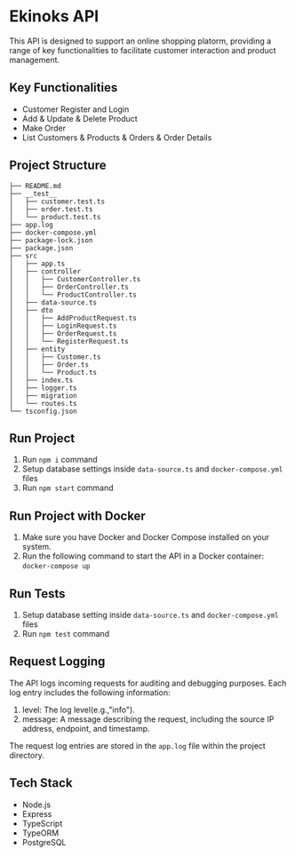 # Ekinoks API

This API is designed to support an online shopping platorm, providing a range of key functionalities to facilitate customer interaction and product management.

## Key Functionalities

- Customer Register and Login
- Add & Update & Delete Product
- Make Order
- List Customers & Products & Orders & Order Details

## Project Structure

```
├── README.md
├── __test__
│   ├── customer.test.ts
│   ├── order.test.ts
│   └── product.test.ts
├── app.log
├── docker-compose.yml
├── package-lock.json
├── package.json
├── src
│   ├── app.ts
│   ├── controller
│   │   ├── CustomerController.ts
│   │   ├── OrderController.ts
│   │   └── ProductController.ts
│   ├── data-source.ts
│   ├── dto
│   │   ├── AddProductRequest.ts
│   │   ├── LoginRequest.ts
│   │   ├── OrderRequest.ts
│   │   └── RegisterRequest.ts
│   ├── entity
│   │   ├── Customer.ts
│   │   ├── Order.ts
│   │   └── Product.ts
│   ├── index.ts
│   ├── logger.ts
│   ├── migration
│   └── routes.ts
└── tsconfig.json
```

## Run Project

1. Run `npm i` command
2. Setup database settings inside `data-source.ts` and `docker-compose.yml` files
3. Run `npm start` command

## Run Project with Docker

1. Make sure you have Docker and Docker Compose installed on your system.
2. Run the following command to start the API in a Docker container: `docker-compose up`

## Run Tests

1. Setup database setting inside `data-source.ts` and `docker-compose.yml` files
2. Run `npm test` command

## Request Logging

The API logs incoming requests for auditing and debugging purposes. Each log entry includes the following information:

1. level: The log level(e.g.,"info").
2. message: A message describing the request, including the source IP address, endpoint, and timestamp.

The request log entries are stored in the `app.log` file within the project directory.


## Tech Stack

- Node.js
- Express
- TypeScript
- TypeORM
- PostgreSQL
